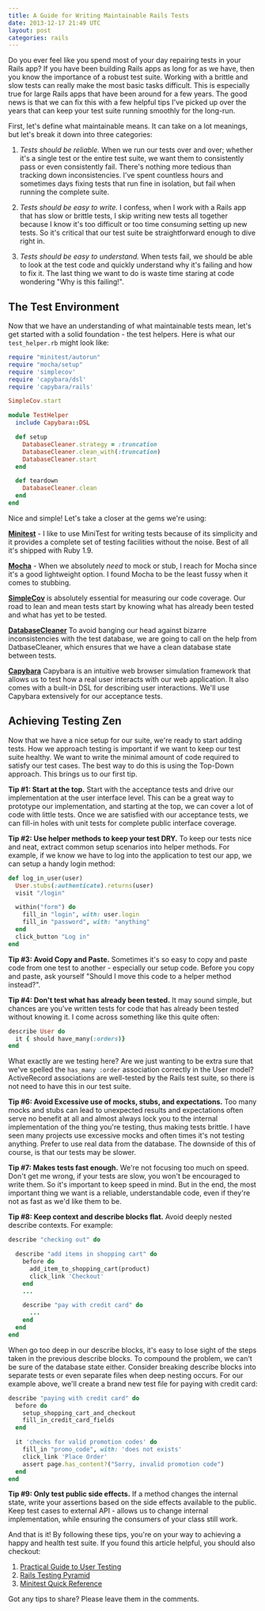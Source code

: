 ```yaml
---
title: A Guide for Writing Maintainable Rails Tests
date: 2013-12-17 21:49 UTC
layout: post
categories: rails
---
```


Do you ever feel like you spend most of your day repairing tests in your Rails
app? If you have been building Rails apps as long for as we have, then you know
the importance of a robust test suite.<!--more--> Working with a brittle and slow tests can
really make the most basic tasks difficult. This is especially true for large
Rails apps that have been around for a few years. The good news is that we can
fix this with a few helpful tips I've picked up over the years that can keep
your test suite running smoothly for the long-run.

First, let's define what maintainable means. It can take on a lot meanings, but
let's break it down into three categories:

1. *Tests should be reliable.* When we run our tests over and over; whether it's
   a single test or the entire test suite, we want them to consistently pass or
   even consistently fail. There's nothing more tedious than tracking down
   inconsistencies. I've spent countless hours and sometimes days fixing tests
   that run fine in isolation, but fail when running the complete suite.

2. *Tests should be easy to write.* I confess, when I work with a Rails app that
   has slow or brittle tests, I skip writing new tests all together because I know
   it's too difficult or too time consuming setting up new tests. So it's
   critical that our test suite be straightforward enough to dive right in.

3. *Tests should be easy to understand.* When tests fail, we should be able to
   look at the test code and quickly understand why it's failing and how to
   fix it. The last thing we want to do is waste time staring at code wondering
   "Why is this failing!".

## The Test Environment

Now that we have an understanding of what maintainable tests mean, let's get
started with a solid foundation - the test helpers. Here is what our
`test_helper.rb` might look like:

~~~ ruby
require "minitest/autorun"
require "mocha/setup"
require 'simplecov'
require 'capybara/dsl'
require 'capybara/rails'

SimpleCov.start

module TestHelper
  include Capybara::DSL

  def setup
    DatabaseCleaner.strategy = :truncation
    DatabaseCleaner.clean_with(:truncation)
    DatabaseCleaner.start
  end

  def teardown
    DatabaseCleaner.clean
  end
end
~~~

Nice and simple! Let's take a closer at the gems we're using:

**[Minitest](https://github.com/seattlerb/minitest)** - I like to use MiniTest for
writing tests because of its simplicity and it provides a complete set of
testing facilities without the noise. Best of all it's shipped with Ruby 1.9.

**[Mocha](http://gofreerange.com/mocha/docs/)** - When we absolutely _need_ to
mock or stub, I reach for Mocha since it's a good lightweight option. I found
Mocha to be the least fussy when it comes to stubbing.

**[SimpleCov](https://github.com/colszowka/simplecov)** is absolutely essential
  for measuring our code coverage. Our road to lean and mean tests start by
  knowing what has already been tested and what has yet to be tested.

**[DatabaseCleaner](https://github.com/bmabey/database_cleaner)** To avoid
banging our head against bizarre inconsistencies with the test database, we are
going to call on the help from DatbaseCleaner, which ensures that we have a clean database
state between tests.

**[Capybara](http://jnicklas.github.io/capybara)** Capybara is an intuitive web browser
simulation framework that allows us to test how a real user interacts with our web application. It
also comes with a built-in DSL for describing user interactions. We'll use
Capybara extensively for our acceptance tests.

## Achieving Testing Zen

Now that we have a nice setup for our suite, we're ready to start adding
tests. How we approach testing is important if we want to keep our test suite
healthy. We want to write the minimal amount of code required to satisfy our
test cases. The best way to do this is using the Top-Down approach. This brings
us to our first tip.

**Tip #1: Start at the top.** Start with the acceptance tests and drive our
  implementation at the user interface level. This can be a great way to
  prototype our implementation, and starting at the top, we can cover a lot of
  code with little tests. Once we are satisfied with our acceptance tests, we
  can fill-in holes with unit tests for complete public interface coverage.

**Tip #2: Use helper methods to keep your test DRY.** To keep our tests nice and
   neat, extract common setup scenarios into helper methods. For example, if we
   know we have to log into the application to test our app, we can setup a
   handy login method:

~~~ruby
def log_in_user(user)
  User.stubs(:authenticate).returns(user)
  visit "/login"

  within("form") do
    fill_in "login", with: user.login
    fill_in "password", with: "anything"
  end
  click_button "Log in"
end
~~~

**Tip #3: Avoid Copy and Paste.** Sometimes it's so easy to copy and paste code
   from one test to another - especially our setup code. Before you copy and paste,
   ask yourself "Should I move this code to a helper method instead?".

**Tip #4: Don't test what has already been tested.** It may sound simple, but
chances are you've written tests for code that has already been tested without
knowing it. I come across something like this quite often:

~~~ruby
describe User do
  it { should have_many(:orders)}
end
~~~

What exactly are we testing here? Are we just wanting to be extra sure that
we've spelled the `has_many :order` association correctly in the User
model? ActiveRecord associations are well-tested by the Rails test suite, so
there is not need to have this in our test suite.

**Tip #6: Avoid Excessive use of mocks, stubs, and expectations.** Too many
   mocks and stubs can lead to unexpected results and expectations often serve
   no benefit at all and almost always lock you to the internal implementation
   of the thing you're testing, thus making tests brittle. I have seen many
   projects use excessive mocks and often times it's not testing
   anything. Prefer to use real data from the database. The downside of this of
   course, is that our tests may be slower.

**Tip #7: Makes tests fast enough.** We're not focusing too much on speed. Don't get
me wrong, if your tests are slow, you won't be encouraged to write them. So it's
important to keep speed in mind. But in the end, the most important thing we
want is a reliable, understandable code, even if they're not as fast as we'd like
them to be.

**Tip #8: Keep context and describe blocks flat.** Avoid deeply nested describe
   contexts. For example:

~~~ruby
describe "checking out" do

  describe "add items in shopping cart" do
    before do
      add_item_to_shopping_cart(product)
      click_link 'Checkout'
    end
    ...

    describe "pay with credit card" do
      ...
    end
  end
end
~~~

When go too deep in our describe blocks, it's easy to lose sight of the steps
taken in the previous describe blocks. To compound the problem, we can't be sure
of the database state either. Consider breaking describe blocks into separate
tests or even separate files when deep nesting occurs. For our example above,
we'll create a brand new test file for paying with credit card:

~~~ruby
describe "paying with credit card" do
  before do
    setup_shopping_cart_and_checkout
    fill_in_credit_card_fields
  end

  it 'checks for valid promotion codes' do
    fill_in "promo_code", with: 'does not exists'
    click_link 'Place Order'
    assert page.has_content?("Sorry, invalid promotion code")
  end
end
~~~

**Tip #9: Only test public side effects.** If a method changes the internal state, write
  your assertions based on the side effects available to the public. Keep test
  cases to external API - allows us to change internal implementation, while
  ensuring the consumers of your class still work.

And that is it! By following these tips, you're on your way to achieving a happy
and health test suite. If you found this article helpful, you should also
checkout:

1. [Practical Guide to User Testing](http://robots.thoughtbot.com/practical-guide-to-user-testing/)
2. [Rails Testing Pyramid](http://blog.codeclimate.com/blog/2013/10/09/rails-testing-pyramid/)
3. [Minitest Quick Reference](http://mattsears.com/articles/2011/12/10/minitest-quick-reference)

Got any tips to share? Please leave them in the comments.
